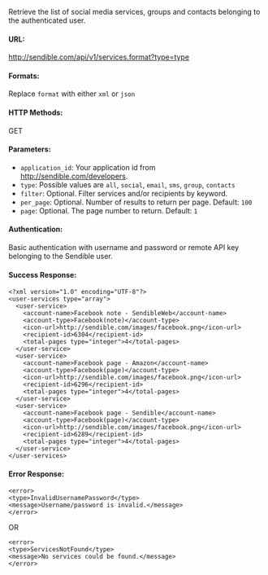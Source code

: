 Retrieve the list of social media services, groups and contacts belonging to the authenticated user.

#### URL: ####
http://sendible.com/api/v1/services.format?type=type

#### Formats: ####
Replace `format` with either `xml` or `json`

#### HTTP Methods: ####
GET

#### Parameters: ####
  * `application_id`: Your application id from http://sendible.com/developers.
  * `type`: Possible values are `all`, `social`, `email`, `sms`, `group`, `contacts`
  * `filter`: Optional. Filter services and/or recipients by keyword.
  * `per_page`: Optional. Number of results to return per page. Default: `100`
  * `page`: Optional. The page number to return. Default: `1`

#### Authentication: ####
Basic authentication with username and password or remote API key belonging to the Sendible user.

#### Success Response: ####
```
<?xml version="1.0" encoding="UTF-8"?>
<user-services type="array">
  <user-service>
    <account-name>Facebook note - SendibleWeb</account-name>
    <account-type>Facebook(note)</account-type>
    <icon-url>http://sendible.com/images/facebook.png</icon-url>
    <recipient-id>6304</recipient-id>
    <total-pages type="integer">4</total-pages>
  </user-service>
  <user-service>
    <account-name>Facebook page - Amazon</account-name>
    <account-type>Facebook(page)</account-type>
    <icon-url>http://sendible.com/images/facebook.png</icon-url>
    <recipient-id>6296</recipient-id>
    <total-pages type="integer">4</total-pages>
  </user-service>
  <user-service>
    <account-name>Facebook page - Sendible</account-name>
    <account-type>Facebook(page)</account-type>
    <icon-url>http://sendible.com/images/facebook.png</icon-url>
    <recipient-id>6289</recipient-id>
    <total-pages type="integer">4</total-pages>
  </user-service>
</user-services>
```

#### Error Response: ####
```
<error>
<type>InvalidUsernamePassword</type>
<message>Username/password is invalid.</message>
</error>
```

OR

```
<error>
<type>ServicesNotFound</type>
<message>No services could be found.</message>
</error>
```